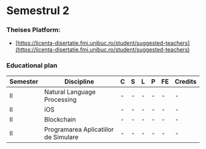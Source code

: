 
# Semestrul 2

### Theises Platform:
 - [https://licenta-disertatie.fmi.unibuc.ro/student/suggested-teachers](https://licenta-disertatie.fmi.unibuc.ro/student/suggested-teachers)

### Educational plan
| Semester | Discipline                                       | C | S | L | P | FE | Credits |
|----------|--------------------------------------------------|---|---|---|---|----|---------|
| II       | Natural Language Processing                      | - | - | - | - | -  | -       |
| II       | iOS                                              | - | - | - | - | -  | -       |
| II       | Blockchain                                       | - | - | - | - | -  | -       |
| II       | Programarea Aplicatiilor de Simulare             | - | - | - | - | -  | -       |
